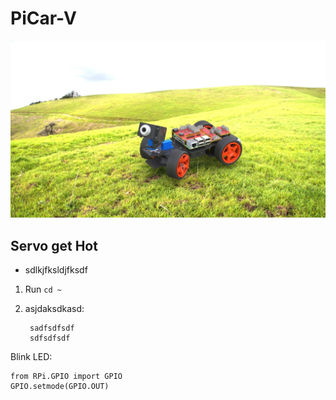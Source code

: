 # PiCar-V
![img](../../img/raspoberrypi/picar-v/main_page.jpg)

<a id="servo_get_hot" ></a>
## Servo get Hot
 - sdlkjfksldjfksdf
1. Run `cd ~`
2. asjdaksdkasd:

        sadfsdfsdf
        sdfsdfsdf

Blink LED:

    from RPi.GPIO import GPIO
    GPIO.setmode(GPIO.OUT)
